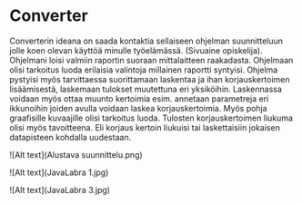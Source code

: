 # Converter
Converterin ideana on saada kontaktia sellaiseen ohjelman suunnitteluun jolle koen olevan käyttöä minulle työelämässä. (Sivuaine opiskelija). Ohjelmani loisi valmiin raportin suoraan mittalaitteen raakadasta. Ohjelmaan olisi tarkoitus luoda erilaisia valintoja millainen raportti syntyisi. Ohjelma pystyisi myös tarvittaessa suorittamaan laskentaa ja ihan korjauskertoimen lisäämisestä, laskemaan  tulokset muutettuna eri yksiköihin. Laskennassa voidaan myös ottaa muunto kertoimia esim. annetaan parametreja eri ikkunoihin joiden avulla voidaan laskea korjauskertoimia. Myös pohja graafisille kuvaajille olisi tarkoitus luoda. Tulosten korjauskertoimen liukuma olisi myös tavoitteena. Eli korjaus kertoin liukuisi tai laskettaisiin jokaisen datapisteen kohdalla uudestaan.


![Alt text](Alustava suunnittelu.png)

![Alt text](JavaLabra 1.jpg)

![Alt text](JavaLabra 3.jpg)

